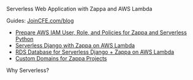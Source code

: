 Serverless Web Application with Zappa and AWS Lambda

Guides: [JoinCFE.com/blog](http://joincfe.com/blog)

- [Prepare AWS IAM User, Role, and Policies for Zappa and Serverless Python](https://kirr.co/ivdu3d)
- [Serverless Django with Zappa on AWS Lambda](https://kirr.co/s0hj21)
- [RDS Database for Serverless Django + Zappa on AWS Lambda](https://kirr.co/od78zg)
- [Custom Domains for Zappa Projects](https://kirr.co/ym1s61)

Why Serverless?


